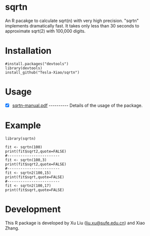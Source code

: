 # sqrtn
An R pacakge to calculate sqrt(n) with very high precision. "sqrtn" implements dramatically fast. It takes only less than 30 seconds to approximate sqrt(2) with 100,000 digits.

# Installation

    #install.packages("devtools")
    library(devtools)
    install_github("Tesla-Xiao/sqrtn")

# Usage

   - [x] [sqrtn-manual.pdf](https://github.com/Tesla-Xiao/sqrtn/blob/master/inst/sqrtn-manual.pdf) ---------- Details of the usage of the package.
   
# Example
    library(sqrtn)

    fit <- sqrtn(100)
    print(fit$sqrt2,quote=FALSE)
    #------------------------
    fit <- sqrtn(100,3)
    print(fit$sqrt2,quote=FALSE)
    #------------------------
    fit <- sqrtn2(100,15)
    print(fit$sqrt,quote=FALSE)    
    #------------------------
    fit <- sqrtn2(100,17)
    print(fit$sqrt,quote=FALSE)     

# Development
This R package is developed by Xu Liu (liu.xu@sufe.edu.cn) and Xiao Zhang.
